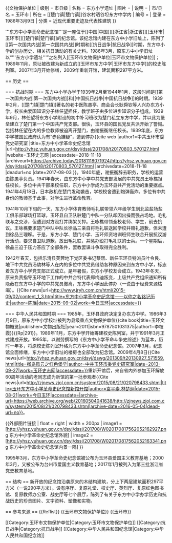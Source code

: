 {{文物保护单位
| 级别 = 市县级
| 名称 = 东方小学遗址
| 图片 = 
| 说明 = 
| 市/县名 = 玉环市
| 所在 = [[楚门镇|楚门镇]]谷水村晒谷坦东方中学内
| 编号 = 
| 登录 = 1986年3月9日
| 分类 = 近现代重要史迹及代表性建筑
}}

'''东方中小学革命史纪念馆'''是一座位于[[中国|中国]][[浙江省|浙江省]][[玉环市|玉环市]][[楚门镇|楚门镇]]的纪念馆。该纪念馆内建在东方中小学旧址上，陈列了[[第一次国共内战|第一次国共内战]]时期和[[抗日战争|抗日战争]]时期，东方中小学的创办历史、相关抗日活动的有关史料。1986年3月，原东方中小学旧址以“'''东方小学遗址'''”之名列入[[玉环市文物保护单位|玉环市文物保护单位]]；1989年11月，原址被改建为新成立的[[玉环市东方中学|玉环市东方中学]]的校史陈列室。2007年3月开始修缮，2009年重新开馆，建筑面积297平方米。

== 历史 ==

=== 抗战时期 ===
东方中小学办学于1939年2月至1944年1月，这段时间是[[第一次国共内战|第一次国共内战]]和[[中国抗日战争|中国抗日战争]]的时期。1939年2月，[[楚门镇|楚门镇]]著名的老中医陈愚亭、商会会长耿舜钦等人兴办东方小学，校长由爱国知识分子林任望担任，教学班子由多位进步知识分子组成。1939年9月，林任望将东方小学附设的初中补习班改为楚门私立东方中学<ref name="东方纪念馆" />，并以此为堡垒建立了楚门第一个中国共产党支部。很快，玉环县的国民党反共派开始了警惕。包括林任望在内的多位教师被迫离开楚门，由谢振衡继任校长。1939年底，东方中学被国民政府认为有“赤色嫌疑”，遭到停办<ref name="东方纪念馆">{{cite web |author1=中共玉环市委党史研究室 |title=东方中小学革命史纪念馆 |url=http://yhsz.yuhuan.gov.cn/dsyj/dssj/201708/t20170803_570127.html |website=玉环史志网 |accessdate=2018-11-18 |archiveurl=https://archive.today/20181118071924/http://yhsz.yuhuan.gov.cn/dsyj/dssj/201708/t20170803_570127.html |archivedate=2018-11-18 |deadurl=no |date=2017-08-03 }}</ref>。1940年底，谢振衡辞去职务，学校的运营由陈愚亭负责。1941年春天，由东方中小学中共党支部发展的中共党员王咏樵担任校长，多位中共干部来校任职，东方中小学成为玉环县共产党活动的重要据点。1941年4月18日，日本敌机在楚门发动袭击，学校校舍遭到炮弹轰炸。多位有中共身份的教师基于此事，对学生进行革命教育。<ref name=":0" />

1941年10月下旬的一天，东方小学体育教师毛礼联带领六年级学生到北监盐场盐工俱乐部球场打篮球，玉环县自卫队驻楚门中队一分队却因出操而强占场地。毛礼联与之交涉，但遭到对方殴打并绑架关押。王咏樵带领全校老师、学生，前去抗议。王咏樵要求楚门中队中队长徐品三亲自将毛礼联送回学校并赔礼道歉，但未遭到徐品三理睬。于是，东方小学、楚门小学、玉环师资培训班师生联合开展抗议游行活动，要求自卫队道歉，放出毛礼联，并惩办殴打毛礼联的士兵。一个星期后，徐品三迫于压力答应了全部条件，罢教罢课斗争取得完全胜利。<ref name=":1" />

1942年春天，包括乐清县芙蓉地下党区委书记蔡熙、新任玉环县特派员叶令艮、地下中共党员汤幼林等人在内的多位中共党员借助各种原因来到东方中小学，标志着东方中小学党支部正式成立。是年暑假，东方小学校友会成立<ref name=":1" />。1943年冬天，原来负责指导玉环地下工作的中共台特代表郑梅迪叛变，上级共产党组织通知所有隐蔽在东方中小学的中共党员撤离，东方中小学因此停办（一说由于经费来源枯竭<ref name=":1" />）。<ref name=":0">{{Cite news|url=http://www.jryh.com.cn/html/2015-09/02/content_1_3.htm|title=东方中小学革命史纪念馆——以你之名铭记历史|author=陈瑶|date=2015-09-02|work=今日玉环|accessdate=}}</ref>

=== 中华人民共和国时期 ===
1985年，玉环县政府决定复办东方中学。1986年3月9日，原东方中小学校址被列为县级重点文物保护单位<ref name="玉环文物概览">{{cite book|title=玉环文物概览|publisher=文物出版社|year=2011|isbn=9787501031375|author1=李枝霞}}</ref>{{Rp|291}}。1989年11月，东方中学开始筹建校史陈列室，并于1991年3月正式建成开放。1995年，以谢劳撰写的《东方中小学革命斗争史综述》为蓝本，历时一年多，将原校史陈列室升格为东方中小学革命史纪念馆<ref name="东方纪念馆" />。2007年3月，纪念馆全面修缮，东方中小学旧址的楼房也全部改为纪念馆。2009年4月8日<ref name=":1">{{Cite news|url=http://yhsz.yuhuan.gov.cn/dsyj/dswg/201309/t20130927_571559.html|title=榴岛风云之红色堡垒|author=中共玉环市委党史研究室|date=2013-09-27|work=玉环史志网|accessdate=}}</ref>重新开馆后，来自省内外参加玉环解放60周年活动的老同志成为新馆的第一批参观者<ref>{{Cite news|url=http://zjnews.zjol.com.cn/system/2015/08/21/020798433.shtml|title=玉环东方中小学革命史纪念馆新馆开馆|author=袁平素,林楚炳|date=2015-08-21|work=今日玉环|accessdate=|archive-url=https://web.archive.org/web/20160504041638/http://zjnews.zjol.com.cn/system/2015/08/21/020798433.shtml|archive-date=2016-05-04|dead-url=no}}</ref>。<ref name=":0" />

{{外部图片链接
| float = right
| width = 200px
| image1 = [http://yhsz.yuhuan.gov.cn/dsyj/dssj/201708/W020170817562052162927.png 东方中小学革命史纪念馆外貌]
| image2 = [http://yhsz.yuhuan.gov.cn/dsyj/dssj/201708/W020170817562052163341.png 东方中小学革命史纪念馆内景一隅]
}}

1995年3月，东方中小学革命史纪念馆被公布为玉环县爱国主义教育基地；2000年3月，又被公布为台州市爱国主义教育基地；2017年1月被列入为第三批浙江省党史教育基地<ref name="东方纪念馆" />。

== 结构 ==
新开放的纪念馆沿袭原来的木结构建筑，分上下两层建筑面积297平方米（一说290平方米<ref name=":0" />）。设有序厅、复原礼堂、校史厅、英烈厅、复原红色图书馆、复原教师办公室、战史厅等七个展厅，陈列了有关于东方中小学办学历史和抗战历史的珍贵图片、文字资料、塑像和实物。 <ref name="东方纪念馆" />

== 参考来源 ==
{{Reflist}}
{{玉环市文物保护单位}}
{{玉环市}}

[[Category:玉环市文物保护单位|Category:玉环市文物保护单位]]
[[Category:抗日战争|Category:抗日战争]]
[[Category:中华人民共和国纪念馆|Category:中华人民共和国纪念馆]]